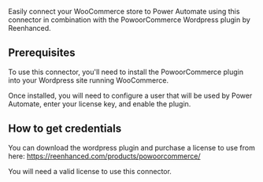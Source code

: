 Easily connect your WooCommerce store to Power Automate using this connector in combination with the PowoorCommerce Wordpress plugin by Reenhanced.

## Prerequisites

To use this connector, you'll need to install the PowoorCommerce plugin into your Wordpress site running WooCommerce.

Once installed, you will need to configure a user that will be used by Power Automate, enter your license key, and enable the plugin.

## How to get credentials

You can download the wordpress plugin and purchase a license to use from here: https://reenhanced.com/products/powoorcommerce/

You will need a valid license to use this connector.
